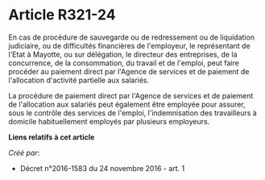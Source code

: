 # Article R321-24

En cas de procédure de sauvegarde ou de redressement ou de liquidation judiciaire, ou de difficultés financières de
l'employeur, le représentant de l'Etat à Mayotte, ou sur délégation, le directeur des entreprises, de la concurrence, de la
consommation, du travail et de l'emploi, peut faire procéder au paiement direct par l'Agence de services et de paiement de
l'allocation d'activité partielle aux salariés.

La procédure de paiement direct par l'Agence de services et de paiement de l'allocation aux salariés peut également être
employée pour assurer, sous le contrôle des services de l'emploi, l'indemnisation des travailleurs à domicile habituellement
employés par plusieurs employeurs.

**Liens relatifs à cet article**

_Créé par_:

  - Décret n°2016-1583 du 24 novembre 2016 - art. 1
